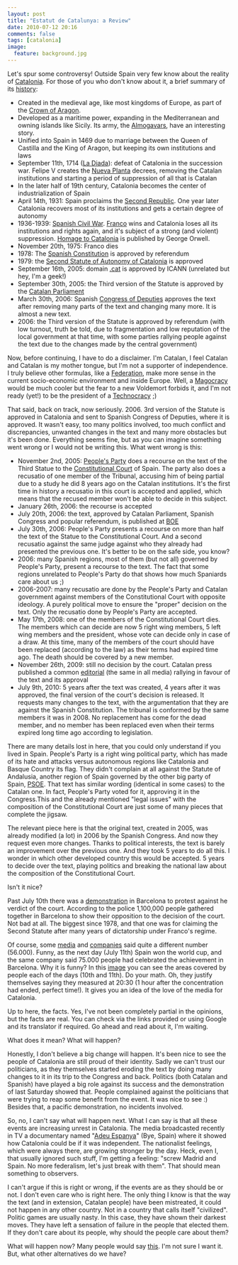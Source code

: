 ```yaml
---
layout: post
title: "Estatut de Catalunya: a Review"
date: 2010-07-12 20:16
comments: false
tags: [catalonia]
image:
  feature: background.jpg
---
```

Let's spur some controversy! Outside Spain very few know about the reality of [Catalonia](http://en.wikipedia.org/wiki/Catalonia). For those of you who don't know about it, a brief summary of its [history](http://en.wikipedia.org/wiki/History_of_Catalonia):

<!-- more -->

+ Created in the medieval age, like most kingdoms of Europe, as part of the [Crown of Aragon](http://en.wikipedia.org/wiki/Crown_of_Aragon).
+ Developed as a maritime power, expanding in the Mediterranean and owning islands like Sicily. Its army, the [Almogavars][2], have an interesting story.
+ Unified into Spain in 1469 due to marriage between the Queen of Castilla and the King of Aragon, but keeping its own institutions and laws
+ September 11th, 1714 ([La Diada][3]): defeat of Catalonia in the succession war. Felipe V creates the [Nueva Planta][4] decrees, removing the Catalan institutions and starting a period of suppression of all that is Catalan
+ In the later half of 19th century, Catalonia becomes the center of industrialization of Spain
+ April 14th, 1931: Spain proclaims the [Second Republic][5]. One year later Catalonia recovers most of its institutions and gets a certain degree of autonomy
+ 1936-1939: [Spanish Civil War][6]. [Franco][7] wins and Catalonia loses all its institutions and rights again, and it's subject of a strong (and violent) suppression. [Homage to Catalonia][8] is published by George Orwell.
+ November 20th, 1975: Franco dies
+ 1978: The [Spanish Constitution][9] is approved by referendum
+ 1979: the [Second Statute of Autonomy of Catalonia][10] is approved
+ September 16th, 2005: domain [.cat][11] is approved by ICANN (unrelated but hey, I'm a geek!)
+ September 30th, 2005: the Third version of the Statute is approved by the [Catalan Parliament][12]
+ March 30th, 2006: Spanish [Congress of Deputies][13] approves the text after removing many parts of the text and changing many more. It is almost a new text.
+ 2006: the Third version of the Statute is approved by referendum (with low turnout, truth be told, due to fragmentation and low reputation of the local government at that time, with some parties rallying people against the text due to the changes made by the central government)

Now, before continuing, I have to do a disclaimer. I'm Catalan, I feel Catalan and Catalan is my mother tongue, but I'm not a supporter of independence. I truly believe other formulas, like a [Federation][14], make more sense in the current socio-economic environment and inside Europe. Well, a [Magocracy][15] would be much cooler but the fear to a new Voldemort forbids it, and I'm not ready (yet!) to be the president of a [Technocracy][16]  ;)

That said, back on track, now seriously. 2006. 3rd version of the Statute is approved in Catalonia and sent to Spanish Congress of Deputies, where it is approved. It wasn't easy, too many politics involved, too much conflict and discrepancies, unwanted changes in the text and many more obstacles but it's been done. Everything seems fine, but as you can imagine something went wrong or I would not be writing this. What went wrong is this:

+ November 2nd, 2005: [People's Party][17] does a recourse on the text of the Third Statue to the [Constitutional Court][18] of Spain. The party also does a recusatio of one member of the Tribunal, accusing him of being partial due to a study he did 8 years ago on the Catalan institutions. It's the first time in history a recusatio in this court is accepted and applied, which means that the recused member won't be able to decide in this subject.
+ January 26th, 2006: the recourse is accepted
+ July 20th, 2006: the text, approved by Catalan Parliament, Spanish Congress and popular referendum, is published at [BOE][19]
+ July 30th, 2006: People's Party presents a recourse on more than half the text of the Statue to the Constitutional Court. And a second recusatio against the same judge against who they already had presented the previous one. It's better to be on the safe side, you know?
+ 2006: many Spanish regions, most of them (but not all) governed by People's Party, present a recourse to the text. The fact that some regions unrelated to People's Party do that shows how much Spaniards care about us ;)
+ 2006-2007: many recusatio are done by the People's Party and Catalan government against members of the Constitutional Court with opposite ideology. A purely political move to ensure the "proper" decision on the text. Only the recusatio done by People's Party are accepted.
+ May 17th, 2008: one of the members of the Constitutional Court dies. The members which can decide are now 5 right wing members, 5 left wing members and the president, whose vote can decide only in case of a draw. At this time, many of the members of the court should have been replaced (according to the law) as their terms had expired time ago. The death should be covered by a new member.
+ November 26th, 2009: still no decision by the court. Catalan press published a common [editorial][20] (the same in all media) rallying in favour of the text and its approval
+ July 9th, 2010: 5 years after the text was created, 4 years after it was approved, the final version of the court's decision is released. It requests many changes to the text, with the argumentation that they are against the Spanish Constitution. The tribunal is conformed by the same members it was in 2008. No replacement has come for the dead member, and no member has been replaced even when their terms expired long time ago according to legislation.

There are many details lost in here, that you could only understand if you lived in Spain. People's Party is a right wing political party, which has made of its hate and attacks versus autonomous regions like Catalonia and Basque Country its flag. They didn't complain at all against the Statute of Andalusia, another region of Spain governed by the other big party of Spain, [PSOE][21]. That text has similar wording (identical in some cases) to the Catalan one. In fact, People's Party voted for it, approving it in the Congress.This and the already mentioned "legal issues" with the composition of the Constitutional Court are just some of many pieces that complete the jigsaw.

The relevant piece here is that the original text, created in 2005, was already modified (a lot) in 2006 by the Spanish Congress. And now they request even more changes. Thanks to political interests, the text is barely an improvement over the previous one. And they took 5 years to do all this. I wonder in which other developed country this would be accepted. 5 years to decide over the text, playing politics and breaking the national law about the composition of the Constitutional Court.

Isn't it nice?

Past July 10th there was a [demonstration][22] in Barcelona to protest against he verdict of the court. According to the police 1,100,000 people gathered together in Barcelona to show their opposition to the decision of the court. Not bad at all. The biggest since 1978, and that one was for claiming the Second Statute after many years of dictatorship under Franco's regime.

Of course, some [media][23] and [companies][24] said quite a different number (56.000). Funny, as the next day (July 11th) Spain won the world cup, and the same company said 75.000 people had celebrated the achievement in Barcelona. Why it is funny? In this [image][25] you can see the areas covered by people each of the days (10th and 11th). Do your math. Oh, they justify themselves saying they measured at 20:30 (1 hour after the concentration had ended, perfect time!). It gives you an idea of the love of the media for Catalonia.

Up to here, the facts. Yes, I've not been completely partial in the opinions, but the facts are real. You can check via the links provided or using Google and its translator if required. Go ahead and read about it, I'm waiting.

What does it mean? What will happen?

Honestly, I don't believe a big change will happen. It's been nice to see the people of Catalonia are still proud of their identity. Sadly we can't trust our politicians, as they themselves started eroding the text by doing many changes to it in its trip to the Congress and back. Politics (both Catalan and Spanish) have played a big role against its success and the demonstration of last Saturday showed that. People complained against the politicians that were trying to reap some benefit from the event. It was nice to see :) Besides that, a pacific demonstration, no incidents involved.

So, no, I can't say what will happen next. What I can say is that all these events are increasing unrest in Catalonia. The media broadcasted recently in TV a documentary named "[Adeu Espanya][26]" (Bye, Spain) where it showed how Catalonia could be if it was independent. The nationalist feelings, which were always there, are growing stronger by the day. Heck, even I, that usually ignored such stuff, I'm getting a feeling: "screw Madrid and Spain. No more federalism, let's just break with them". That should mean something to observers.

I can't argue if this is right or wrong, if the events are as they should be or not. I don't even care who is right here. The only thing I know is that the way the text (and in extension, Catalan people) have been mistreated, it could not happen in any other country. Not in a country that calls itself "civilized". Politic games are usually nasty. In this case, they have shown their darkest moves. They have left a sensation of failure in the people that elected them. If they don't care about its people, why should the people care about them?

What will happen now? Many people would say [this][27]. I'm not sure I want it. But, what other alternatives do we have?


  [2]: http://en.wikipedia.org/wiki/Almogavars
  [3]: http://en.wikipedia.org/wiki/National_Day_of_Catalonia
  [4]: http://en.wikipedia.org/wiki/Nueva_Planta_decrees
  [5]: http://en.wikipedia.org/wiki/Second_Spanish_Republic
  [6]: http://en.wikipedia.org/wiki/Spanish_Civil_War
  [7]: http://en.wikipedia.org/wiki/Francisco_Franco
  [8]: http://en.wikipedia.org/wiki/Homage_to_Catalonia
  [9]: http://en.wikipedia.org/wiki/Spanish_Constitution_of_1978
  [10]: http://en.wikipedia.org/wiki/Statute_of_Autonomy_of_Catalonia
  [11]: http://en.wikipedia.org/wiki/.cat
  [12]: http://en.wikipedia.org/wiki/Catalan_Parliament
  [13]: http://en.wikipedia.org/wiki/Congreso_de_los_Diputados
  [14]: http://en.wikipedia.org/wiki/Federation
  [15]: http://en.wikipedia.org/wiki/Magocracy
  [16]: http://en.wikipedia.org/wiki/Technocracy
  [17]: http://en.wikipedia.org/wiki/People%27s_Party_%28Spain%29
  [18]: http://en.wikipedia.org/wiki/Judiciary_of_Spain#The_Constitutional_Court
  [19]: http://en.wikipedia.org/wiki/Bolet%C3%ADn_Oficial_del_Estado
  [20]: http://www.324.cat/noticia/422426/altres/La-premsa-catalana-publica-un-editorial-conjunt-a-favor-de-lEstatut
  [21]: http://en.wikipedia.org/wiki/PSOE
  [22]: http://www.flickr.com/photos/beceene/sets/72157624344519977/
  [23]: http://elpais.com/elpais/2010/07/12/actualidad/1278922619_850215.html
  [24]: http://www.lynce.es/es/manifadetalle.php?cod=44
  [25]: http://twitpic.com/24oj7b
  [26]: http://www.tv3.cat/adeuespanya
  [27]: http://www.youtube.com/watch?v=enbcjB3aHkE

